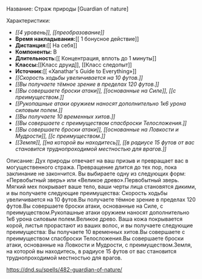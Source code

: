Название: Страж природы \[Guardian of nature] 

Характеристики:
- *[[4 уровень]], [[преобразование]]*
- **Время накладывания:**[[ 1 бонусное действие]]
- **Дистанция:**[[ На себя]]
- **Компоненты:** В
- **Длительность:**[[ Концентрация, вплоть до 1 минуты]]
- **Классы:**[[Класс  друид]], [[Класс следопыт]]
- **Источник:**[[ «Xanathar's Guide to Everything»]]
- *[[Скорость ходьбы увеличивается на 10 футов.]]*
- *[[Вы получаете тёмное зрение в пределах 120 футов.]]*
- *[[Вы совершаете броски атаки]], [[основанные на Силе]], [[с преимуществом.]]*
- *[[Рукопашные атаки оружием наносят дополнительно 1к6 урона силовым полем.]]*
- *[[Вы получаете 10 временных хитов.]]*
- *[[Вы совершаете с преимуществом спасброски Телосложения.]]*
- *[[Вы совершаете броски атаки]], [[основанные на Ловкости и Мудрости]], [[с преимуществом.]]*
- *[[Земля]], [[на которой вы находитесь]], [[в радиусе 15 футов от вас становится труднопроходимой местностью для врагов.]]*

Описание:
Дух природы отвечает на ваш призыв и превращает вас в могущественного стража. Превращение длится до тех пор, пока заклинание не закончится. Вы выбираете одну из следующих форм: «Первобытный зверь» или «Великое древо».Первобытный зверь. Мягкий мех покрывает ваше тело, ваши черты лица становятся дикими, и вы получаете следующие преимущества:
Скорость ходьбы увеличивается на 10 футов.Вы получаете тёмное зрение в пределах 120 футов.Вы совершаете броски атаки, основанные на Силе, с преимуществом.Рукопашные атаки оружием наносят дополнительно 1к6 урона силовым полем.Великое древо. Ваша кожа покрывается корой, листья прорастают из ваших волос, и вы получаете следующие преимущества:
Вы получаете 10 временных хитов.Вы совершаете с преимуществом спасброски Телосложения.Вы совершаете броски атаки, основанные на Ловкости и Мудрости, с преимуществом.Земля, на которой вы находитесь, в радиусе 15 футов от вас становится труднопроходимой местностью для врагов.

https://dnd.su/spells/482-guardian-of-nature/
